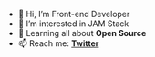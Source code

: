 - 👋 Hi, I’m Front-end Developer
- 👀 I’m interested in JAM Stack
- 🌱 Learning all about **Open Source**
- 📫 Reach me: **[Twitter](https://twitter.com/jahangirawan_)**

<!---
malik-jahangir/malik-jahangir is a ✨ special ✨ repository because its `README.md` (this file) appears on your GitHub profile.
You can click the Preview link to take a look at your changes.
--->
